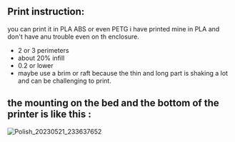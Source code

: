 Print instruction:
---
you can print it in PLA ABS or even PETG i have printed mine in PLA and don't have anu trouble even on th enclosure.
- 2 or 3 perimeters 
- about 20% infill
- 0.2 or lower 
- maybe use a brim or raft because the thin and long part is shaking a lot and can be challenging to print.

the mounting on the bed and the bottom of the printer is like this :
---
![Polish_20230521_233637652](https://github.com/polotinkering/optimal-ender3/assets/133749952/327d1a19-dcf8-4980-b394-ab556baa88fa)
